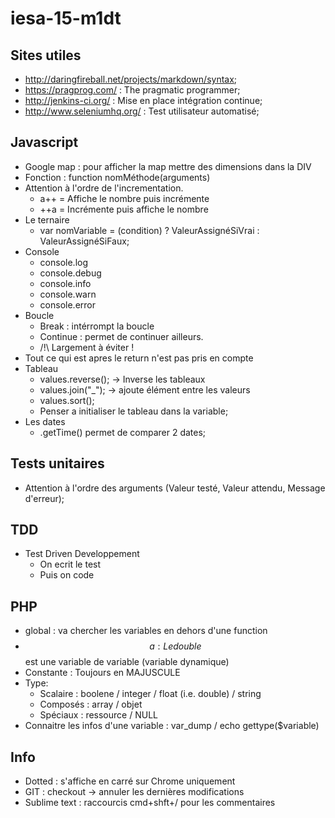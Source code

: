 # iesa-15-m1dt

## Sites utiles
* http://daringfireball.net/projects/markdown/syntax;
* https://pragprog.com/ : The pragmatic programmer;
* http://jenkins-ci.org/ : Mise en place intégration continue;
* http://www.seleniumhq.org/ : Test utilisateur automatisé;

## Javascript
* Google map : pour afficher la map mettre des dimensions dans la DIV
* Fonction : function nomMéthode(arguments)
* Attention à l'ordre de l'incrementation.
  * a++ = Affiche le nombre puis incrémente
  * ++a = Incrémente puis affiche le nombre
* Le ternaire
  * var nomVariable = (condition) ? ValeurAssignéSiVrai : ValeurAssignéSiFaux;
* Console
  * console.log
  * console.debug
  * console.info
  * console.warn
  * console.error
* Boucle
  * Break : intérrompt la boucle
  * Continue : permet de continuer ailleurs. 
  * /!\ Largement à éviter !
* Tout ce qui est apres le return n'est pas pris en compte
* Tableau
  * values.reverse(); -> Inverse les tableaux
  * values.join("_"); -> ajoute élément entre les valeurs
  * values.sort();
  * Penser a initialiser le tableau dans la variable;
* Les dates
  * .getTime() permet de comparer 2 dates;

## Tests unitaires
* Attention à l'ordre des arguments (Valeur testé, Valeur attendu, Message d'erreur);

## TDD
* Test Driven Developpement
  * On ecrit le test
  * Puis on code


## PHP
* global : va chercher les variables en dehors d'une function
* $$a : Le double $$ est une variable de variable (variable dynamique)
* Constante : Toujours en MAJUSCULE
* Type:
  * Scalaire : boolene / integer / float (i.e. double) / string
  * Composés : array / objet 
  * Spéciaux : ressource / NULL
* Connaitre les infos d'une variable : var_dump / echo gettype($variable)

## Info 
* Dotted : s'affiche en carré sur Chrome uniquement
* GIT : checkout -> annuler les dernières modifications
* Sublime text : raccourcis cmd+shft+/ pour les commentaires
